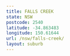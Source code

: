 ```yaml
---
title: FALLS CREEK
state: NSW
postcode: 2540
latitude: -34.863483
longitude: 150.61644
url: /nsw/falls-creek/
layout: suburb
---
```

